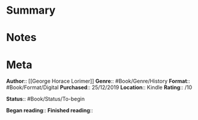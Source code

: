 # Summary

# Notes

# Meta
**Author**:: [[George Horace Lorimer]]
**Genre**:: #Book/Genre/History
**Format**:: #Book/Format/Digital
**Purchased**:: 25/12/2019
**Location**:: Kindle
**Rating**:: /10

**Status**:: #Book/Status/To-begin 

**Began reading**:: 
**Finished reading**:: 
